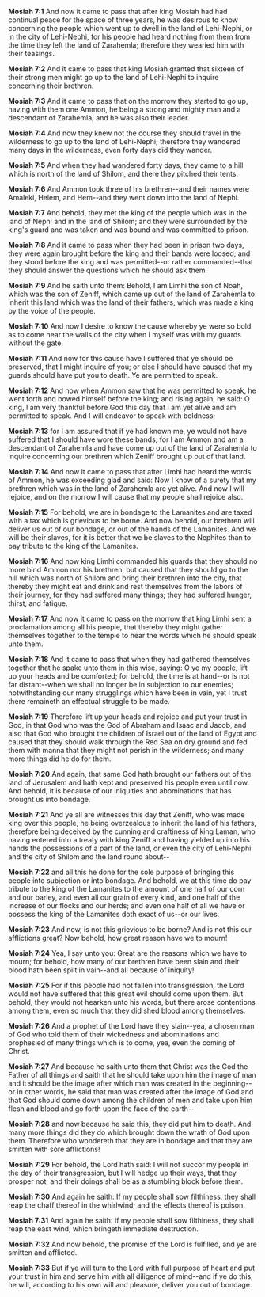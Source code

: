 **Mosiah 7:1** And now it came to pass that after king Mosiah had had continual peace for the space of three years, he was desirous to know concerning the people which went up to dwell in the land of Lehi-Nephi, or in the city of Lehi-Nephi, for his people had heard nothing from them from the time they left the land of Zarahemla; therefore they wearied him with their teasings.

**Mosiah 7:2** And it came to pass that king Mosiah granted that sixteen of their strong men might go up to the land of Lehi-Nephi to inquire concerning their brethren.

**Mosiah 7:3** And it came to pass that on the morrow they started to go up, having with them one Ammon, he being a strong and mighty man and a descendant of Zarahemla; and he was also their leader.

**Mosiah 7:4** And now they knew not the course they should travel in the wilderness to go up to the land of Lehi-Nephi; therefore they wandered many days in the wilderness, even forty days did they wander.

**Mosiah 7:5** And when they had wandered forty days, they came to a hill which is north of the land of Shilom, and there they pitched their tents.

**Mosiah 7:6** And Ammon took three of his brethren--and their names were Amaleki, Helem, and Hem--and they went down into the land of Nephi.

**Mosiah 7:7** And behold, they met the king of the people which was in the land of Nephi and in the land of Shilom; and they were surrounded by the king's guard and was taken and was bound and was committed to prison.

**Mosiah 7:8** And it came to pass when they had been in prison two days, they were again brought before the king and their bands were loosed; and they stood before the king and was permitted--or rather commanded--that they should answer the questions which he should ask them.

**Mosiah 7:9** And he saith unto them: Behold, I am Limhi the son of Noah, which was the son of Zeniff, which came up out of the land of Zarahemla to inherit this land which was the land of their fathers, which was made a king by the voice of the people.

**Mosiah 7:10** And now I desire to know the cause whereby ye were so bold as to come near the walls of the city when I myself was with my guards without the gate.

**Mosiah 7:11** And now for this cause have I suffered that ye should be preserved, that I might inquire of you; or else I should have caused that my guards should have put you to death. Ye are permitted to speak.

**Mosiah 7:12** And now when Ammon saw that he was permitted to speak, he went forth and bowed himself before the king; and rising again, he said: O king, I am very thankful before God this day that I am yet alive and am permitted to speak. And I will endeavor to speak with boldness;

**Mosiah 7:13** for I am assured that if ye had known me, ye would not have suffered that I should have wore these bands; for I am Ammon and am a descendant of Zarahemla and have come up out of the land of Zarahemla to inquire concerning our brethren which Zeniff brought up out of that land.

**Mosiah 7:14** And now it came to pass that after Limhi had heard the words of Ammon, he was exceeding glad and said: Now I know of a surety that my brethren which was in the land of Zarahemla are yet alive. And now I will rejoice, and on the morrow I will cause that my people shall rejoice also.

**Mosiah 7:15** For behold, we are in bondage to the Lamanites and are taxed with a tax which is grievious to be borne. And now behold, our brethren will deliver us out of our bondage, or out of the hands of the Lamanites. And we will be their slaves, for it is better that we be slaves to the Nephites than to pay tribute to the king of the Lamanites.

**Mosiah 7:16** And now king Limhi commanded his guards that they should no more bind Ammon nor his brethren, but caused that they should go to the hill which was north of Shilom and bring their brethren into the city, that thereby they might eat and drink and rest themselves from the labors of their journey, for they had suffered many things; they had suffered hunger, thirst, and fatigue.

**Mosiah 7:17** And now it came to pass on the morrow that king Limhi sent a proclamation among all his people, that thereby they might gather themselves together to the temple to hear the words which he should speak unto them.

**Mosiah 7:18** And it came to pass that when they had gathered themselves together that he spake unto them in this wise, saying: O ye my people, lift up your heads and be comforted; for behold, the time is at hand--or is not far distant--when we shall no longer be in subjection to our enemies; notwithstanding our many strugglings which have been in vain, yet I trust there remaineth an effectual struggle to be made.

**Mosiah 7:19** Therefore lift up your heads and rejoice and put your trust in God, in that God who was the God of Abraham and Isaac and Jacob, and also that God who brought the children of Israel out of the land of Egypt and caused that they should walk through the Red Sea on dry ground and fed them with manna that they might not perish in the wilderness; and many more things did he do for them.

**Mosiah 7:20** And again, that same God hath brought our fathers out of the land of Jerusalem and hath kept and preserved his people even until now. And behold, it is because of our iniquities and abominations that has brought us into bondage.

**Mosiah 7:21** And ye all are witnesses this day that Zeniff, who was made king over this people, he being overzealous to inherit the land of his fathers, therefore being deceived by the cunning and craftiness of king Laman, who having entered into a treaty with king Zeniff and having yielded up into his hands the possessions of a part of the land, or even the city of Lehi-Nephi and the city of Shilom and the land round about--

**Mosiah 7:22** and all this he done for the sole purpose of bringing this people into subjection or into bondage. And behold, we at this time do pay tribute to the king of the Lamanites to the amount of one half of our corn and our barley, and even all our grain of every kind, and one half of the increase of our flocks and our herds; and even one half of all we have or possess the king of the Lamanites doth exact of us--or our lives.

**Mosiah 7:23** And now, is not this grievious to be borne? And is not this our afflictions great? Now behold, how great reason have we to mourn!

**Mosiah 7:24** Yea, I say unto you: Great are the reasons which we have to mourn; for behold, how many of our brethren have been slain and their blood hath been spilt in vain--and all because of iniquity!

**Mosiah 7:25** For if this people had not fallen into transgression, the Lord would not have suffered that this great evil should come upon them. But behold, they would not hearken unto his words, but there arose contentions among them, even so much that they did shed blood among themselves.

**Mosiah 7:26** And a prophet of the Lord have they slain--yea, a chosen man of God who told them of their wickedness and abominations and prophesied of many things which is to come, yea, even the coming of Christ.

**Mosiah 7:27** And because he saith unto them that Christ was the God the Father of all things and saith that he should take upon him the image of man and it should be the image after which man was created in the beginning--or in other words, he said that man was created after the image of God and that God should come down among the children of men and take upon him flesh and blood and go forth upon the face of the earth--

**Mosiah 7:28** and now because he said this, they did put him to death. And many more things did they do which brought down the wrath of God upon them. Therefore who wondereth that they are in bondage and that they are smitten with sore afflictions!

**Mosiah 7:29** For behold, the Lord hath said: I will not succor my people in the day of their transgression, but I will hedge up their ways, that they prosper not; and their doings shall be as a stumbling block before them.

**Mosiah 7:30** And again he saith: If my people shall sow filthiness, they shall reap the chaff thereof in the whirlwind; and the effects thereof is poison.

**Mosiah 7:31** And again he saith: If my people shall sow filthiness, they shall reap the east wind, which bringeth immediate destruction.

**Mosiah 7:32** And now behold, the promise of the Lord is fulfilled, and ye are smitten and afflicted.

**Mosiah 7:33** But if ye will turn to the Lord with full purpose of heart and put your trust in him and serve him with all diligence of mind--and if ye do this, he will, according to his own will and pleasure, deliver you out of bondage.

